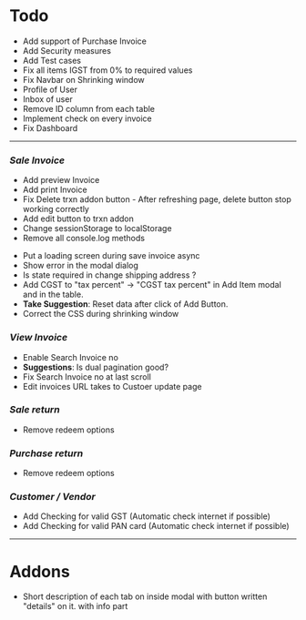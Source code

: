 # Todo

- Add support of Purchase Invoice
- Add Security measures
- Add Test cases
- Fix all items IGST from 0% to required values
- Fix Navbar on Shrinking window
- Profile of User
- Inbox of user
- Remove ID column from each table
- Implement check on every invoice
- Fix Dashboard
<hr />

### *Sale Invoice*
- Add preview Invoice
- Add print Invoice
- Fix Delete trxn addon button  - After refreshing page, delete button stop working correctly
- Add edit button to trxn addon
- Change sessionStorage to localStorage
- Remove all console.log methods
<!-- - Make all inputs in trxn addon disabled (to prevent miscalculation) - The name input can be left enabled -->
- Put a loading screen during save invoice async
- Show error in the modal dialog
- Is state required in change shipping address ?
- Add CGST to "tax percent" -> "CGST tax percent" in Add Item modal and in the table.
- **Take Suggestion**: Reset data after click of Add Button.  
- Correct the CSS during shrinking window
### *View Invoice*
- Enable Search Invoice no
- **Suggestions**: Is dual pagination good? 
- Fix Search Invoice no at last scroll
- Edit invoices URL takes to Custoer update page

### *Sale return*
- Remove redeem options
### *Purchase return*
- Remove redeem options

### *Customer / Vendor*
- Add Checking for valid GST (Automatic check internet if possible)
- Add Checking for valid PAN card (Automatic check internet if possible)

<hr />

# Addons
- Short description of each tab on inside modal with button written "details" on it. with info part